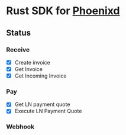 # Rust SDK for [Phoenixd](https://phoenix.acinq.co/server)


## Status

### Receive
- [x] Create invoice
- [x] Get Invoice
- [x] Get Incoming Invoice

### Pay
- [x] Get LN payment quote
- [x] Execute LN Payment Quote

### Webhook
